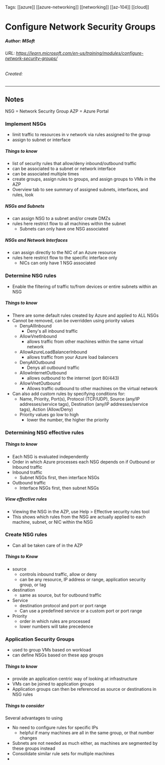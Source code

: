Tags: [[azure]] [[azure-networking]] [[networking]] [[az-104]] [[cloud]]

# Configure Network Security Groups
##### Author: MSoft
###### URL: https://learn.microsoft.com/en-us/training/modules/configure-network-security-groups/
###### Created:
-------------------------------------------------------------------
## Notes
NSG = Network Security Group
AZP = Azure Portal
### Implement NSGs
- limit traffic to resources in v network via rules assigned to the group
- assign to subnet or interface
##### Things to know
- list of security rules that allow/deny inbound/outbound traffic
- can be associated to a subnet or network interface
- can be associated multiple times
- create groups, assign rules to groups, and assign groups to VMs in the AZP
- Overview tab to see summary of assigned subnets, interfaces, and rules, look
##### NSGs and Subnets
- can assign NSG to a subnet and/or create DMZs
- rules here restrict flow to all machines within the subnet
	- Subnets can only have one NSG associated
##### NSGs and Network Interfaces
- can assign directly to the NIC of an Azure resource
- rules here restrict flow to the specific interface only
	- NICs can only have 1 NSG associated

### Determine NSG rules
- Enable the filtering of traffic to/from devices or entire subnets within an NSG
##### Things to know
- There are some default rules created by Azure and applied to ALL NSGs 
- Cannot be removed, can be overridden using priority values
	- DenyAllInbound
		- Deny's all inbound traffic
	- AllowVnetInbound
		- allows traffic from other machines within the same virtual network
	- AllowAzureLoadBalancerInbound
		- allows traffic from your Azure load balancers
	- DenyAllOutbound
		- Denys all outbound traffic
	- AllowInternetOutbound
		- allows outbound to the internet (port 80/443)
	- AllowVnetOutbound
		- Allows traffic outbound to other machines on the virtual network
- Can also add custom rules by specifying conditions for:
	- Name, Priority, Port(s), Protocol (TCP/UDP), Source (any/IP addresses/service tags), Destination (any/IP addresses/service tags), Action (Allow/Deny)
	- Priority values go low to high
		- lower the number, the higher the priority

### Determining NSG effective rules
##### Things to know
- Each NSG is evaluated independently
- Order in which Azure processes each NSG depends on if Outbound or Inbound traffic
- Inbound traffic
	- Subnet NSGs first, then interface NSGs
- Outbound traffic
	- Interface NSGs first, then subnet NSGs
##### View effective rules
- Viewing the NSG in the AZP, use Help > Effective security rules tool
- This shows which rules from the NSG are actually applied to each machine, subnet, or NIC within the NSG

### Create NSG rules
- Can all be taken care of in the AZP
##### Things to Know 
- source
	- controls inbound traffic, allow or deny
	- can be any resource, IP address or range, application security group, or tag
- destination
	- same as source, but for outbound traffic
- Service
	- destination protocol and port or port range
	- Can use a predefined service or a custom port or port range
- Priority
	- order in which rules are processed
	- lower numbers will take precedence
	
### Application Security Groups
- used to group VMs based on workload
- can define NSGs based on these app groups
##### Things to know
- provide an application centric way of looking at infrastructure
- VMs can be joined to application groups
- Application groups can then be referenced as source or destinations in NSG rules
##### Things to consider
Several advantages to using
- No need to configure rules for specific IPs
	- helpful if many machines are all in the same group, or that number changes
- Subnets are not needed as much either, as machines are segmented by these groups instead
- Consolidate similar rule sets for multiple machines
- 